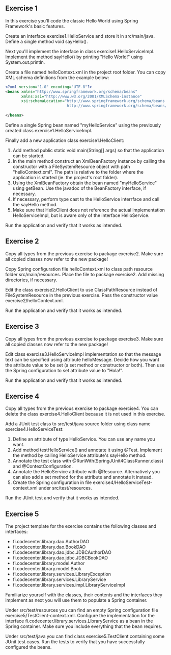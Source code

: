 Exercise 1
----------

In this exercise you'll code the classic Hello World using Spring Framework's basic features.

Create an interface exercise1.HelloService and store it in src/main/java. Define a single method void sayHello().

Next you'll implement the interface in class exercise1.HelloServiceImpl. Implement the method sayHello() by printing "Hello World!" using System.out.println.

Create a file named helloContext.xml in the project root folder. You can copy XML schema definitions from the example below:

```xml
<?xml version="1.0" encoding="UTF-8"?>
<beans xmlns="http://www.springframework.org/schema/beans"
       xmlns:xsi="http://www.w3.org/2001/XMLSchema-instance"
       xsi:schemaLocation="http://www.springframework.org/schema/beans
                           http://www.springframework.org/schema/beans/spring-beans.xsd">
 
</beans>
```

Define a single Spring bean named "myHelloService" using the previously created class exercise1.HelloServiceImpl.

Finally add a new application class exercise1.HelloClient:

1. Add method public static void main(String[] args) so that the application can be started.
2. In the main method construct an XmlBeanFactory instance by calling the constructor with a FileSystemResource object with path "helloContext.xml". The path is relative to the folder where the application is started (ie. the project's root folder).
3. Using the XmlBeanFactory obtain the bean named "myHelloService" using getBean. Use the javadoc of the BeanFactory interface, if necessary.
4. If necessary, perform type cast to the HelloService interrface and call the sayHello method.
5. Make sure that HelloClient does not reference the actual implementation HelloServiceImpl, but is aware only of the interface HelloService.

Run the application and verify that it works as intended.

Exercise 2
----------

Copy all types from the previous exercise to package exercise2. Make sure all copied classes now refer to the new package!

Copy Spring configuration file helloContext.xml to class path resource folder src/main/resources. Place the file to package exercise2. Add missing directories, if necessary.

Edit the class exercise2.HelloClient to use ClassPathResource instead of FileSystemResource in the previous exercise. Pass the constructor value exercise2/helloContext.xml.

Run the application and verify that it works as intended.

Exercise 3
----------

Copy all types from the previous exercise to package exercise3. Make sure all copied classes now refer to the new package!

Edit class exercise3.HelloServiceImpl implementation so that the message text can be specified using attribute helloMessage. Decide how you want the attribute value to be set (a set method or constructor or both). Then use the Spring configuration to set attribute value to "Hola!". 

Run the application and verify that it works as intended.

Exercise 4
----------

Copy all types from the previous exercise to package exercise4. You can delete the class exercise4.HelloClient because it is not used in this exercise.

Add a JUnit test class to src/test/java source folder using class name exercise4.HelloServiceTest:

1. Define an attribute of type HelloService. You can use any name you want.
2. Add method testHelloService() and annotate it using @Test. Implement the method by calling HelloService attribute's sayHello method.
3. Annotate the test class with @RunWith(SpringJUnit4ClassRunner.class) and @ContextConfiguration.
4. Annotate the HelloService attribute with  @Resource. Alternatively you can also add a set method for the attribute and annotate it instead.
5. Create the Spring configuration in file exercise4/HelloServiceTest-context.xml under src/test/resources.

Run the JUnit test and verify that it works as intended.

Exercise 5
----------

The project template for the exercise contains the following classes and interfaces:

* fi.codecenter.library.dao.AuthorDAO
* fi.codecenter.library.dao.BookDAO
* fi.codecenter.library.dao.jdbc.JDBCAuthorDAO
* fi.codecenter.library.dao.jdbc.JDBCBookDAO
* fi.codecenter.library.model.Author
* fi.codecenter.library.model.Book
* fi.codecenter.library.services.LibraryException
* fi.codecenter.library.services.LibraryService
* fi.codecenter.library.services.impl.LibraryServiceImpl

Familiarize yourself with the classes, their contents and the interfaces they implement as next you will use them to populate a Spring container.

Under src/test/resources you can find an empty Spring configuration file exercise5/TestClient-context.xml. Configure the implementation for the interface fi.codecenter.library.services.LibraryService as a bean in the Spring container. Make sure you include everything that the bean requires.

Under src/test/java you can find class exercise5.TestClient containing some JUnit test cases. Run the tests to verify that you have successfully configured the beans.
